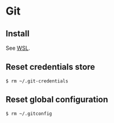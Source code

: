 # Git

## Install

See [WSL](wsl.md).

## Reset credentials store

```
$ rm ~/.git-credentials
```

## Reset global configuration

```
$ rm ~/.gitconfig
```
